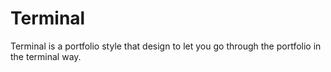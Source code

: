 # Terminal  

Terminal is a portfolio style that design to let you go through the portfolio in the terminal way. 


